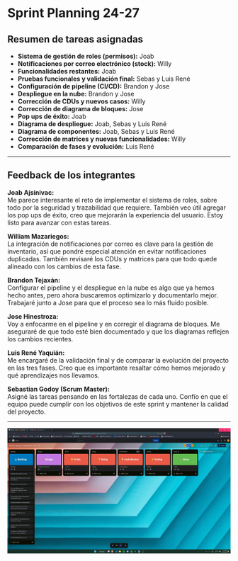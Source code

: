 # Sprint Planning 24-27

## Resumen de tareas asignadas

- **Sistema de gestión de roles (permisos):** Joab  
- **Notificaciones por correo electrónico (stock):** Willy  
- **Funcionalidades restantes:** Joab  
- **Pruebas funcionales y validación final:** Sebas y Luis René  
- **Configuración de pipeline (CI/CD):** Brandon y Jose  
- **Despliegue en la nube:** Brandon y Jose  
- **Corrección de CDUs y nuevos casos:** Willy  
- **Corrección de diagrama de bloques:** Jose  
- **Pop ups de éxito:** Joab  
- **Diagrama de despliegue:** Joab, Sebas y Luis René  
- **Diagrama de componentes:** Joab, Sebas y Luis René  
- **Corrección de matrices y nuevas funcionalidades:** Willy  
- **Comparación de fases y evolución:** Luis René  

---

## Feedback de los integrantes

**Joab Ajsinivac:**  
Me parece interesante el reto de implementar el sistema de roles, sobre todo por la seguridad y trazabilidad que requiere. También veo útil agregar los pop ups de éxito, creo que mejorarán la experiencia del usuario. Estoy listo para avanzar con estas tareas.

**William Mazariegos:**  
La integración de notificaciones por correo es clave para la gestión de inventario, así que pondré especial atención en evitar notificaciones duplicadas. También revisaré los CDUs y matrices para que todo quede alineado con los cambios de esta fase.

**Brandon Tejaxán:**  
Configurar el pipeline y el despliegue en la nube es algo que ya hemos hecho antes, pero ahora buscaremos optimizarlo y documentarlo mejor. Trabajaré junto a Jose para que el proceso sea lo más fluido posible.

**Jose Hinestroza:**  
Voy a enfocarme en el pipeline y en corregir el diagrama de bloques. Me aseguraré de que todo esté bien documentado y que los diagramas reflejen los cambios recientes.

**Luis René Yaquián:**  
Me encargaré de la validación final y de comparar la evolución del proyecto en las tres fases. Creo que es importante resaltar cómo hemos mejorado y qué aprendizajes nos llevamos.

**Sebastian Godoy (Scrum Master):**  
Asigné las tareas pensando en las fortalezas de cada uno. Confío en que el equipo puede cumplir con los objetivos de este sprint y mantener la calidad del proyecto.

---  

![alt text](image-2.png)